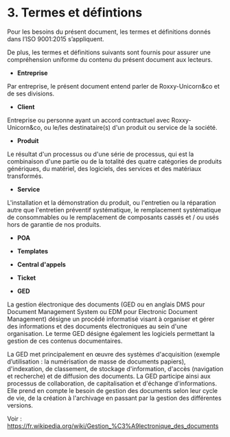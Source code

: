 # 3. Termes et défintions

Pour les besoins du présent document, les termes et définitions donnés dans
l’ISO 9001:2015 s’appliquent.

De plus, les termes et définitions suivants sont fournis pour assurer une
compréhension uniforme du contenu du présent document aux lecteurs.

* **Entreprise**

Par entreprise, le présent document entend parler de Roxxy-Unicorn&co et de ses
divisions.

* **Client**

Entreprise ou personne ayant un accord contractuel avec Roxxy-Unicorn&co, ou
le/les destinataire(s) d'un produit ou service de la société.

* **Produit**

Le résultat d'un processus ou d'une série de processus, qui est la combinaison
d'une partie ou de la totalité des quatre catégories de produits génériques, du
matériel, des logiciels, des services et des matériaux transformés.

* **Service**

L'installation et la démonstration du produit, ou l'entretien ou la réparation
autre que l'entretien préventif systématique, le remplacement systématique de
consommables ou le remplacement de composants cassés et / ou usés hors de
garantie de nos produits.

* **POA**

* **Templates**

* **Central d'appels**

* **Ticket**

* **GED**

La gestion électronique des documents (GED ou en anglais DMS pour Document
Management System ou EDM pour Electronic Document Management) désigne un
procédé informatisé visant à organiser et gérer des informations et des
documents électroniques au sein d'une organisation. Le terme GED désigne
également les logiciels permettant la gestion de ces contenus documentaires.

La GED met principalement en œuvre des systèmes d'acquisition (exemple
d’utilisation : la numérisation de masse de documents papiers), d'indexation,
de classement, de stockage d'information, d'accès (navigation et recherche) et
de diffusion des documents. La GED participe ainsi aux processus de
collaboration, de capitalisation et d'échange d'informations. Elle prend en
compte le besoin de gestion des documents selon leur cycle de vie, de la
création à l'archivage en passant par la gestion des différentes versions.

Voir : https://fr.wikipedia.org/wiki/Gestion_%C3%A9lectronique_des_documents
